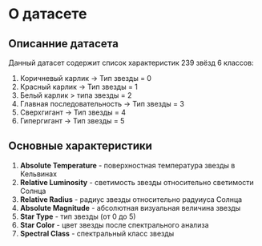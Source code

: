 # О датасете

## Описанние датасета

Данный датасет содержит список характеристик 239 звёзд 6 классов:

1. Коричневый карлик -> Тип звезды = 0
2. Красный карлик -> Тип звезды = 1
3. Белый карлик > типа звезды = 2
4. Главная последовательность -> Тип звезды = 3
5. Сверхгигант -> Тип звезды = 4
6. Гипергигант -> Тип звезды = 5


## Основные характеристики

1. **Absolute Temperature** - поверхностная температура звезды в Кельвинах
2. **Relative Luminosity** - светимость звезды относительно светимости Солнца
3. **Relative Radius** - радиус звезды относительно радуиуса Солнца
4. **Absolute Magnitude** - абсолютная визуальная величина звезды
5. **Star Type** - тип звезды (от 0 до 5)
6. **Star Color** - цвет звезды после спектрального анализа
7. **Spectral Class** - спектральный класс звезды